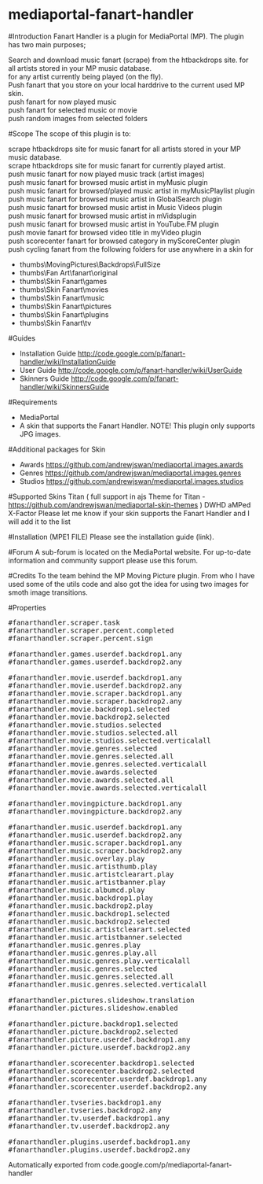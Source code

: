 # mediaportal-fanart-handler

#Introduction
Fanart Handler is a plugin for MediaPortal (MP). The plugin has two main purposes;

Search and download music fanart (scrape) from the htbackdrops site.
for all artists stored in your MP music database.<br/>
for any artist currently being played (on the fly).<br/>
Push fanart that you store on your local harddrive to the current used MP skin.<br/>
push fanart for now played music<br/>
push fanart for selected music or movie<br/>
push random images from selected folders<br/>

#Scope
The scope of this plugin is to:

scrape htbackdrops site for music fanart for all artists stored in your MP music database.<br/>
scrape htbackdrops site for music fanart for currently played artist.<br/>
push music fanart for now played music track (artist images)<br/>
push music fanart for browsed music artist in myMusic plugin<br/>
push music fanart for browsed/played music artist in myMusicPlaylist plugin<br/>
push music fanart for browsed music artist in GlobalSearch plugin<br/>
push music fanart for browsed music artist in Music Videos plugin<br/>
push music fanart for browsed music artist in mVidsplugin<br/>
push music fanart for browsed music artist in YouTube.FM plugin<br/>
push movie fanart for browsed video title in myVideo plugin<br/>
push scorecenter fanart for browsed category in myScoreCenter plugin<br/>
push cycling fanart from the following folders for use anywhere in a skin for<br/>
- thumbs\MovingPictures\Backdrops\FullSize
- thumbs\Fan Art\fanart\original
- thumbs\Skin Fanart\games
- thumbs\Skin Fanart\movies
- thumbs\Skin Fanart\music
- thumbs\Skin Fanart\pictures
- thumbs\Skin Fanart\plugins
- thumbs\Skin Fanart\tv

#Guides
- Installation Guide http://code.google.com/p/fanart-handler/wiki/InstallationGuide
- User Guide http://code.google.com/p/fanart-handler/wiki/UserGuide
- Skinners Guide http://code.google.com/p/fanart-handler/wiki/SkinnersGuide

#Requirements
- MediaPortal
- A skin that supports the Fanart Handler.
NOTE! This plugin only supports JPG images.

#Additional packages for Skin
- Awards https://github.com/andrewjswan/mediaportal.images.awards
- Genres https://github.com/andrewjswan/mediaportal.images.genres
- Studios https://github.com/andrewjswan/mediaportal.images.studios

#Supported Skins
Titan ( full support in ajs Theme for Titan - https://github.com/andrewjswan/mediaportal-skin-themes )
DWHD
aMPed
X-Factor
Please let me know if your skin supports the Fanart Handler and I will add it to the list

#Installation (MPE1 FILE)
Please see the installation guide (link).

#Forum
A sub-forum is located on the MediaPortal website. For up-to-date information and community support please use this forum.

#Credits
To the team behind the MP Moving Picture plugin. From who I have used some of the utils code and also got the idea for using two images for smoth image transitions.

#Properties
<pre>
#fanarthandler.scraper.task
#fanarthandler.scraper.percent.completed
#fanarthandler.scraper.percent.sign

#fanarthandler.games.userdef.backdrop1.any
#fanarthandler.games.userdef.backdrop2.any

#fanarthandler.movie.userdef.backdrop1.any
#fanarthandler.movie.userdef.backdrop2.any
#fanarthandler.movie.scraper.backdrop1.any
#fanarthandler.movie.scraper.backdrop2.any
#fanarthandler.movie.backdrop1.selected
#fanarthandler.movie.backdrop2.selected
#fanarthandler.movie.studios.selected
#fanarthandler.movie.studios.selected.all
#fanarthandler.movie.studios.selected.verticalall
#fanarthandler.movie.genres.selected
#fanarthandler.movie.genres.selected.all
#fanarthandler.movie.genres.selected.verticalall
#fanarthandler.movie.awards.selected
#fanarthandler.movie.awards.selected.all
#fanarthandler.movie.awards.selected.verticalall

#fanarthandler.movingpicture.backdrop1.any
#fanarthandler.movingpicture.backdrop2.any

#fanarthandler.music.userdef.backdrop1.any
#fanarthandler.music.userdef.backdrop2.any
#fanarthandler.music.scraper.backdrop1.any
#fanarthandler.music.scraper.backdrop2.any
#fanarthandler.music.overlay.play
#fanarthandler.music.artisthumb.play
#fanarthandler.music.artistclearart.play
#fanarthandler.music.artistbanner.play
#fanarthandler.music.albumcd.play
#fanarthandler.music.backdrop1.play
#fanarthandler.music.backdrop2.play
#fanarthandler.music.backdrop1.selected
#fanarthandler.music.backdrop2.selected
#fanarthandler.music.artistclearart.selected
#fanarthandler.music.artistbanner.selected
#fanarthandler.music.genres.play
#fanarthandler.music.genres.play.all
#fanarthandler.music.genres.play.verticalall
#fanarthandler.music.genres.selected
#fanarthandler.music.genres.selected.all
#fanarthandler.music.genres.selected.verticalall

#fanarthandler.pictures.slideshow.translation
#fanarthandler.pictures.slideshow.enabled

#fanarthandler.picture.backdrop1.selected
#fanarthandler.picture.backdrop2.selected
#fanarthandler.picture.userdef.backdrop1.any
#fanarthandler.picture.userdef.backdrop2.any

#fanarthandler.scorecenter.backdrop1.selected
#fanarthandler.scorecenter.backdrop2.selected
#fanarthandler.scorecenter.userdef.backdrop1.any
#fanarthandler.scorecenter.userdef.backdrop2.any

#fanarthandler.tvseries.backdrop1.any
#fanarthandler.tvseries.backdrop2.any
#fanarthandler.tv.userdef.backdrop1.any
#fanarthandler.tv.userdef.backdrop2.any

#fanarthandler.plugins.userdef.backdrop1.any
#fanarthandler.plugins.userdef.backdrop2.any
</pre>
Automatically exported from code.google.com/p/mediaportal-fanart-handler

